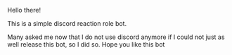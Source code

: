 Hello there!

This is a simple discord reaction role bot.

Many asked me now that I do not use discord anymore if I could not just as well release this bot, so I did so.
Hope you like this bot
